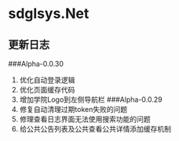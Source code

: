 # sdglsys.Net
## 更新日志
###Alpha-0.0.30
1. 优化自动登录逻辑
2. 优化页面缓存代码
3. 增加学院Logo到左侧导航栏
###Alpha-0.0.29
1. 修复自动清理过期token失败的问题
2. 修理查看日志界面无法使用搜索功能的问题
3. 给公共公告列表及公共查看公共详情添加缓存机制
